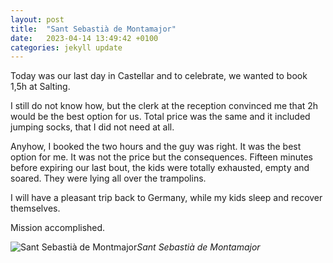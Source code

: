 ```yaml
---
layout: post
title:  "Sant Sebastià de Montamajor"
date:   2023-04-14 13:49:42 +0100
categories: jekyll update
---
```


Today was our last day in Castellar and to celebrate, we wanted to book 1,5h at Salting.  

I still do not know how, but the clerk at the reception convinced me that 2h would be the best option for us. Total price was the same and it included jumping socks, that I did not need at all.  

Anyhow, I booked the two hours and the guy was right. It was the best option for me. It was not the price but the consequences. Fifteen minutes before expiring our last bout, the kids were totally exhausted, empty and soared. They were lying all over the trampolins.  

I will have a pleasant trip back to Germany, while my kids sleep and recover themselves.  

Mission accomplished.


![Sant Sebastià de Montmajor](https://lh3.googleusercontent.com/pw/AJFCJaWi6d8tTHQn6Gh5qycrmq2pXm6NpeU1MVZr7AtTtz2ExdLzT6oy9Kk0dO6kJjl7e6g77jxroNxlcEJ5B-9WKuDrmYf1od31tsfz1-_XgQQ7yZk-ckQ=w2400)*Sant Sebastià de Montamajor*&nbsp;



[jekyll-docs]: https://jekyllrb.com/docs/home
[jekyll-gh]:   https://github.com/jekyll/jekyll
[jekyll-talk]: https://talk.jekyllrb.com/


